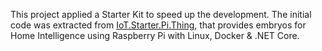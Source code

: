 This project applied a Starter Kit to speed up the  development. The initial code was extracted from [IoT.Starter.Pi.Thing](https://github.com/josemotta/IoT.Starter.Pi.Thing), that provides embryos for Home Intelligence using Raspberry Pi with Linux, Docker & .NET Core.

